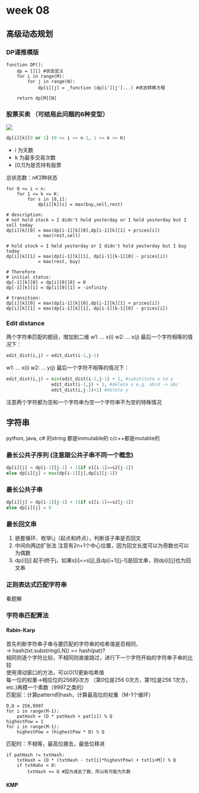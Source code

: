 # week 08
## 高级动态规划

### DP递推模版
```python=
function DP():
    dp = [][] #状态定义
    for i in range(M):
        for j in range(N):
            dp[i][j] = _function (dp[i'][j']...) #状态转移方程
            
    return dp[M][N]
```

### 股票买卖 （可结局此问题的6种变型）
![](https://i.imgur.com/YrkHLe2.png)

```python
dp[i][k][0 or 1] (0 <= i <= n-1, 1 <= k <= K)
```
* i 为天数
* k 为最多交易次数
* [0,1]为是否持有股票

总状态数：n*K*2种状态

```python=
for 0 <= i < n:
    for 1 <= k <= K:
        for s in [0,1]:
            dp[i][k][s] = max(buy,sell,rest)

# description:
# not hold stock = I didn't hold yesterday or I held yesterday but I sell today
dp[i][k][0] = max(dp[i-1][k][0],dp[i-1][k][1] + prices[i])
            = max(rest,sell)
            
# hold stock = I held yesterday or I didn't hold yesterday but I buy today
dp[i][k][1] = max(dp[i-1][k][1], dp[i-1][k-1][0] - prices[i])
            = max(rest, buy)
            
# Therefore
# initial status:
dp[-1][k][0] = dp[i][0][0] = 0
dp[-1][k][1] = dp[i][0][1] = -infinity

# transition:
dp[i][k][0] = max(dp[i-1][k][0],dp[i-1][k][1] + prices[i])
dp[i][k][1] = max(dp[i-1][k][1], dp[i-1][k-1][0] - prices[i])
```
### Edit distance
两个字符串匹配的题目，增加到二维
w1: ... x(i)
w2: ... x(j)
最后一个字符相等的情况下：
```python
edit_dist(i,j) = edit_dist(i-1,j-1)
```

w1: ... x(i)
w2: ... y(j)
最后一个字符不相等的情况下：
```python
edit_dist(i,j) = min(edit_dist(i-1,j-1) + 1, #substitute x to y
                 edit_dist(i-1,j) + 1, #delete x e.g. abcd -> abc
                 edit_dist(i,j-1)+1) #delete y
```

注意两个字符都为空和一个字符串为空一个字符串不为空的特殊情况

## 字符串
python, java, c# 的string 都是immutable的
c/c++都是mutable的

### 最长公共子序列 (注意跟公共子串不同一个概念)
```python
dp[i][j] = dp[i-1][j-1] + 1(if s1[i-1]==s2[j-1])
else dp[i][j] = max(dp[i-1][j],dp[i][j-1])
```

### 最长公共子串
```python
dp[i][j] = dp[i-1][j-1] + 1(if s1[i-1]==s2[j-1])
else dp[i][j] = 0
```
### 最长回文串
1. 嵌套循环、枚举i,j（起点和终点），判断该子串是否回文
2. 中间向两边扩张法 注意有2n+1个中心位置，因为回文长度可以为奇数也可以为偶数
3. dp[i][j] 起于i终于j，如果s[i]==s[j],且dp[i+1][j-1]是回文串，则dp[i][j]也为回文串

### 正则表达式匹配字符串
看题解

### 字符串匹配算法
#### Rabin-Karp
首先判断字符串子串与要匹配的字符串的哈希值是否相同，<br>
-> hash(txt.substring(i,N)) == hash(pat)?<br>
相同则逐个字符比较，不相同则直接跳过，进行下一个字符开始的字符串子串的比较<br>
使用滑动窗口的方法，可以O(1)更新哈希值<br>
每一位的权重->相应位的256的i次方 （第0位是256 0次方，第1位是256 1次方，etc.)再模一个素数（9997之类的）<Br>
匹配前：计算pattern的hash，计算最高位的权重（M-1个循环）<Br>
```python=
D,Q = 256,9997
for i in range(M-1):
    patHash = (D * patHash + pat[i]) % Q
highestPow = 1
for i in range(M-1):
    highestPow = (highestPow * D) % Q
```
匹配时：不相等，最高位挪去，最低位移进
```python=
if patHash != txtHash:
    txtHash = (D * (txtHash - txt[i]*highestPow) + txt[i+M]) % Q
    if txtHahs < 0:
        txtHash += Q #因为减去了数，所以有可能为负数
```
#### KMP
